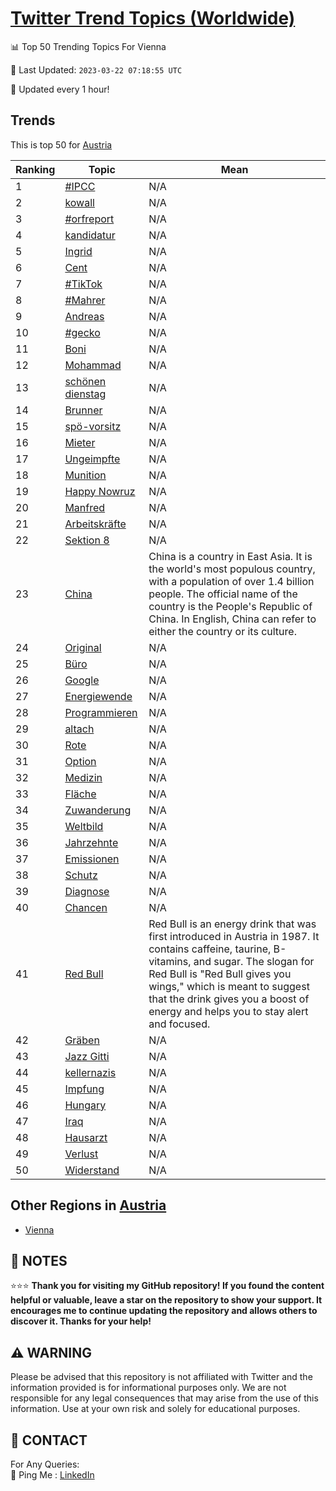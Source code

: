 [Twitter Trend Topics (Worldwide)](https://github.com/ErcinDedeoglu/Twitter-Trend-Topics)
==========


📊 Top 50 Trending Topics For Vienna

📆 Last Updated: `2023-03-22 07:18:55 UTC`

🔧 Updated every 1 hour!


## Trends

This is top 50 for [Austria](</Austria>)

| Ranking | Topic | Mean |
| ------- | ------------ | ------------ |
| 1 | [#IPCC](http://twitter.com/search?q=%23IPCC) | N/A |
| 2 | [kowall](http://twitter.com/search?q=kowall) | N/A |
| 3 | [#orfreport](http://twitter.com/search?q=%23orfreport) | N/A |
| 4 | [kandidatur](http://twitter.com/search?q=kandidatur) | N/A |
| 5 | [Ingrid](http://twitter.com/search?q=Ingrid) | N/A |
| 6 | [Cent](http://twitter.com/search?q=Cent) | N/A |
| 7 | [#TikTok](http://twitter.com/search?q=%23TikTok) | N/A |
| 8 | [#Mahrer](http://twitter.com/search?q=%23Mahrer) | N/A |
| 9 | [Andreas](http://twitter.com/search?q=Andreas) | N/A |
| 10 | [#gecko](http://twitter.com/search?q=%23gecko) | N/A |
| 11 | [Boni](http://twitter.com/search?q=Boni) | N/A |
| 12 | [Mohammad](http://twitter.com/search?q=Mohammad) | N/A |
| 13 | [schönen dienstag](http://twitter.com/search?q=sch%c3%b6nen+dienstag) | N/A |
| 14 | [Brunner](http://twitter.com/search?q=Brunner) | N/A |
| 15 | [spö-vorsitz](http://twitter.com/search?q=sp%c3%b6-vorsitz) | N/A |
| 16 | [Mieter](http://twitter.com/search?q=Mieter) | N/A |
| 17 | [Ungeimpfte](http://twitter.com/search?q=Ungeimpfte) | N/A |
| 18 | [Munition](http://twitter.com/search?q=Munition) | N/A |
| 19 | [Happy Nowruz](http://twitter.com/search?q=Happy+Nowruz) | N/A |
| 20 | [Manfred](http://twitter.com/search?q=Manfred) | N/A |
| 21 | [Arbeitskräfte](http://twitter.com/search?q=Arbeitskr%c3%a4fte) | N/A |
| 22 | [Sektion 8](http://twitter.com/search?q=Sektion+8) | N/A |
| 23 | [China](http://twitter.com/search?q=China) | China is a country in East Asia. It is the world's most populous country, with a population of over 1.4 billion people. The official name of the country is the People's Republic of China. In English, China can refer to either the country or its culture. |
| 24 | [Original](http://twitter.com/search?q=Original) | N/A |
| 25 | [Büro](http://twitter.com/search?q=B%c3%bcro) | N/A |
| 26 | [Google](http://twitter.com/search?q=Google) | N/A |
| 27 | [Energiewende](http://twitter.com/search?q=Energiewende) | N/A |
| 28 | [Programmieren](http://twitter.com/search?q=Programmieren) | N/A |
| 29 | [altach](http://twitter.com/search?q=altach) | N/A |
| 30 | [Rote](http://twitter.com/search?q=Rote) | N/A |
| 31 | [Option](http://twitter.com/search?q=Option) | N/A |
| 32 | [Medizin](http://twitter.com/search?q=Medizin) | N/A |
| 33 | [Fläche](http://twitter.com/search?q=Fl%c3%a4che) | N/A |
| 34 | [Zuwanderung](http://twitter.com/search?q=Zuwanderung) | N/A |
| 35 | [Weltbild](http://twitter.com/search?q=Weltbild) | N/A |
| 36 | [Jahrzehnte](http://twitter.com/search?q=Jahrzehnte) | N/A |
| 37 | [Emissionen](http://twitter.com/search?q=Emissionen) | N/A |
| 38 | [Schutz](http://twitter.com/search?q=Schutz) | N/A |
| 39 | [Diagnose](http://twitter.com/search?q=Diagnose) | N/A |
| 40 | [Chancen](http://twitter.com/search?q=Chancen) | N/A |
| 41 | [Red Bull](http://twitter.com/search?q=Red+Bull) | Red Bull is an energy drink that was first introduced in Austria in 1987. It contains caffeine, taurine, B-vitamins, and sugar. The slogan for Red Bull is "Red Bull gives you wings," which is meant to suggest that the drink gives you a boost of energy and helps you to stay alert and focused. |
| 42 | [Gräben](http://twitter.com/search?q=Gr%c3%a4ben) | N/A |
| 43 | [Jazz Gitti](http://twitter.com/search?q=Jazz+Gitti) | N/A |
| 44 | [kellernazis](http://twitter.com/search?q=kellernazis) | N/A |
| 45 | [Impfung](http://twitter.com/search?q=Impfung) | N/A |
| 46 | [Hungary](http://twitter.com/search?q=Hungary) | N/A |
| 47 | [Iraq](http://twitter.com/search?q=Iraq) | N/A |
| 48 | [Hausarzt](http://twitter.com/search?q=Hausarzt) | N/A |
| 49 | [Verlust](http://twitter.com/search?q=Verlust) | N/A |
| 50 | [Widerstand](http://twitter.com/search?q=Widerstand) | N/A |



## Other Regions in [Austria](</Austria>)

* [Vienna](</Austria/Vienna.md>)



## 📝 NOTES

⭐⭐⭐ **Thank you for visiting my GitHub repository! If you found the content helpful or valuable, leave a star on the repository to show your support. It encourages me to continue updating the repository and allows others to discover it. Thanks for your help!**


## ⚠️ WARNING

Please be advised that this repository is not affiliated with Twitter and the information provided is for informational purposes only. We are not responsible for any legal consequences that may arise from the use of this information. Use at your own risk and solely for educational purposes.


## 📨 CONTACT

 For Any Queries:  
            🏓 Ping Me : [LinkedIn](https://www.linkedin.com/in/ercindedeoglu/)
